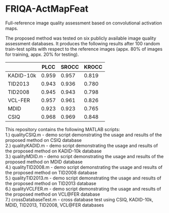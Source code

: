 # FRIQA-ActMapFeat
Full-reference image quality assessment based on convolutional activation maps.

The proposed method was tested on six publicly available image quality assessment databases. It produces the following results after 100 random train-test splits with respect to the reference images (appx. 80% of images for training, appx. 20% for testing).

|                |PLCC      |SROCC     |KROCC     |
|----------------|----------|----------|----------|
|KADID-10k       |0.959     |0.957     |0.819     |
|TID2013         |0.943     |0.936     |0.780     |
|TID2008         |0.945     |0.943     |0.798     |
|VCL-FER         |0.957     |0.961     |0.826     |
|MDID            |0.923     |0.923     |0.765     |
|CSIQ            |0.968     |0.969     |0.848     |

This repository contains the following MATLAB scripts:<br/>
1.) qualityCSIQ.m - demo script demonstrating the usage and results of the proposed method on CSIQ database <br/>
2.) qualityKADID.m - demo script demonstrating the usage and results of the proposed method on KADID-10k database <br/>
3.) qualityMDID.m - demo script demonstrating the usage and results of the proposed method on MDID database <br/>
4.) qualityTID2008.m - demo script demonstrating the usage and results of the proposed method on TID2008 database <br/>
5.) qualityTID2013.m - demo script demonstrating the usage and results of the proposed method on TID2013 database <br/>
6.) qualityVCLFER.m - demo script demonstrating the usage and results of the proposed method on VCL@FER database <br/>
7.) crossDatabaseTest.m - cross database test using CSIQ, KADID-10k, MDID, TID2013, TID2008, VCL@FER databases <br/>
